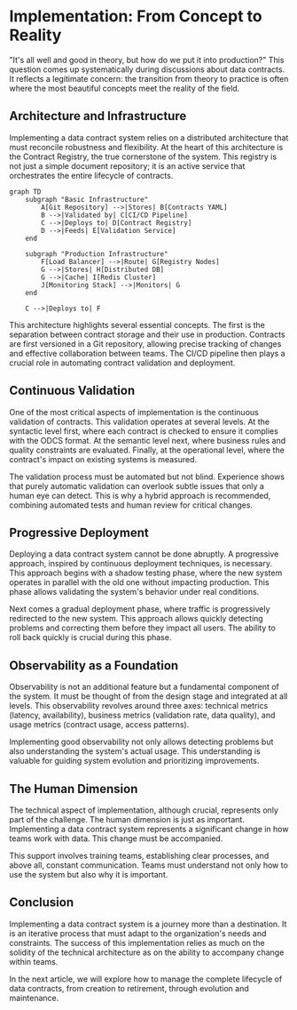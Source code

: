 # Implementation: From Concept to Reality

"It's all well and good in theory, but how do we put it into production?" This question comes up systematically during discussions about data contracts. It reflects a legitimate concern: the transition from theory to practice is often where the most beautiful concepts meet the reality of the field.

## Architecture and Infrastructure

Implementing a data contract system relies on a distributed architecture that must reconcile robustness and flexibility. At the heart of this architecture is the Contract Registry, the true cornerstone of the system. This registry is not just a simple document repository; it is an active service that orchestrates the entire lifecycle of contracts.

```mermaid
graph TD
    subgraph "Basic Infrastructure"
        A[Git Repository] -->|Stores| B[Contracts YAML]
        B -->|Validated by| C[CI/CD Pipeline]
        C -->|Deploys to| D[Contract Registry]
        D -->|Feeds| E[Validation Service]
    end
    
    subgraph "Production Infrastructure"
        F[Load Balancer] -->|Route| G[Registry Nodes]
        G -->|Stores| H[Distributed DB]
        G -->|Cache| I[Redis Cluster]
        J[Monitoring Stack] -->|Monitors| G
    end
    
    C -->|Deploys to| F
```

This architecture highlights several essential concepts. The first is the separation between contract storage and their use in production. Contracts are first versioned in a Git repository, allowing precise tracking of changes and effective collaboration between teams. The CI/CD pipeline then plays a crucial role in automating contract validation and deployment.

## Continuous Validation

One of the most critical aspects of implementation is the continuous validation of contracts. This validation operates at several levels. At the syntactic level first, where each contract is checked to ensure it complies with the ODCS format. At the semantic level next, where business rules and quality constraints are evaluated. Finally, at the operational level, where the contract's impact on existing systems is measured.

The validation process must be automated but not blind. Experience shows that purely automatic validation can overlook subtle issues that only a human eye can detect. This is why a hybrid approach is recommended, combining automated tests and human review for critical changes.

## Progressive Deployment

Deploying a data contract system cannot be done abruptly. A progressive approach, inspired by continuous deployment techniques, is necessary. This approach begins with a shadow testing phase, where the new system operates in parallel with the old one without impacting production. This phase allows validating the system's behavior under real conditions.

Next comes a gradual deployment phase, where traffic is progressively redirected to the new system. This approach allows quickly detecting problems and correcting them before they impact all users. The ability to roll back quickly is crucial during this phase.

## Observability as a Foundation

Observability is not an additional feature but a fundamental component of the system. It must be thought of from the design stage and integrated at all levels. This observability revolves around three axes: technical metrics (latency, availability), business metrics (validation rate, data quality), and usage metrics (contract usage, access patterns).

Implementing good observability not only allows detecting problems but also understanding the system's actual usage. This understanding is valuable for guiding system evolution and prioritizing improvements.

## The Human Dimension

The technical aspect of implementation, although crucial, represents only part of the challenge. The human dimension is just as important. Implementing a data contract system represents a significant change in how teams work with data. This change must be accompanied.

This support involves training teams, establishing clear processes, and above all, constant communication. Teams must understand not only how to use the system but also why it is important.

## Conclusion

Implementing a data contract system is a journey more than a destination. It is an iterative process that must adapt to the organization's needs and constraints. The success of this implementation relies as much on the solidity of the technical architecture as on the ability to accompany change within teams.

In the next article, we will explore how to manage the complete lifecycle of data contracts, from creation to retirement, through evolution and maintenance. 
